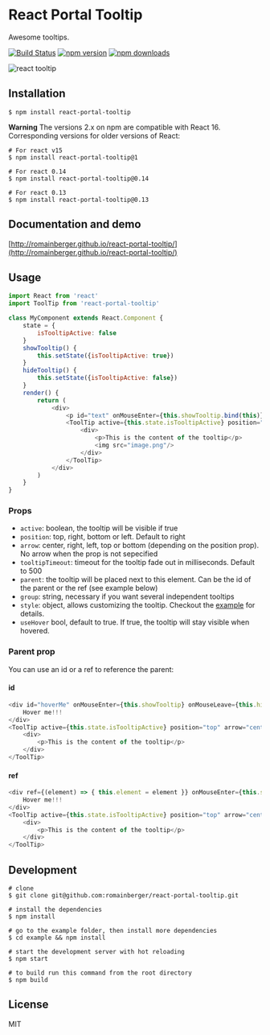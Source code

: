 # React Portal Tooltip 

Awesome tooltips.

[![Build Status](https://img.shields.io/travis/romainberger/react-portal-tooltip/master.svg?style=flat-square)](https://travis-ci.org/romainberger/react-portal-tooltip) [![npm version](https://img.shields.io/npm/v/react-portal-tooltip.svg?style=flat-square)](https://www.npmjs.com/package/react-portal-tooltip)
[![npm downloads](https://img.shields.io/npm/dm/react-portal-tooltip.svg?style=flat-square)](https://www.npmjs.com/package/react-portal-tooltip)

![react tooltip](https://raw.githubusercontent.com/romainberger/react-portal-tooltip/master/react-portal-tooltip.gif)

## Installation

```shell
$ npm install react-portal-tooltip
```

**Warning** The versions 2.x on npm are compatible with React 16. Corresponding versions for older versions of React:

```shell
# For react v15
$ npm install react-portal-tooltip@1

# For react 0.14
$ npm install react-portal-tooltip@0.14

# For react 0.13
$ npm install react-portal-tooltip@0.13
```

## Documentation and demo

[http://romainberger.github.io/react-portal-tooltip/](http://romainberger.github.io/react-portal-tooltip/)

## Usage

```javascript
import React from 'react'
import ToolTip from 'react-portal-tooltip'

class MyComponent extends React.Component {
    state = {
        isTooltipActive: false
    }
    showTooltip() {
        this.setState({isTooltipActive: true})
    }
    hideTooltip() {
        this.setState({isTooltipActive: false})
    }
    render() {
        return (
            <div>
                <p id="text" onMouseEnter={this.showTooltip.bind(this)} onMouseLeave={this.hideTooltip.bind(this)}>This is a cool component</p>
                <ToolTip active={this.state.isTooltipActive} position="top" arrow="center" parent="#text">
                    <div>
                        <p>This is the content of the tooltip</p>
                        <img src="image.png"/>
                    </div>
                </ToolTip>
            </div>
        )
    }
}
```

### Props

* `active`: boolean, the tooltip will be visible if true
* `position`: top, right, bottom or left. Default to right
* `arrow`: center, right, left, top or bottom (depending on the position prop). No arrow when the prop is not sepecified
* `tooltipTimeout`: timeout for the tooltip fade out in milliseconds. Default to 500
* `parent`: the tooltip will be placed next to this element. Can be the id of the parent or the ref (see example below)
* `group`: string, necessary if you want several independent tooltips
* `style`: object, allows customizing the tooltip. Checkout the [example](https://github.com/romainberger/react-portal-tooltip/blob/master/example/src/style.js) for details.
* `useHover` bool, default to true. If true, the tooltip will stay visible when hovered.

### Parent prop

You can use an id or a ref to reference the parent:

#### id

```javascript
<div id="hoverMe" onMouseEnter={this.showTooltip} onMouseLeave={this.hideTooltip}>
    Hover me!!!
</div>
<ToolTip active={this.state.isTooltipActive} position="top" arrow="center" parent="#hoverMe">
    <div>
        <p>This is the content of the tooltip</p>
    </div>
</ToolTip>
```

#### ref

```javascript
<div ref={(element) => { this.element = element }} onMouseEnter={this.showTooltip} onMouseLeave={this.hideTooltip}>
    Hover me!!!
</div>
<ToolTip active={this.state.isTooltipActive} position="top" arrow="center" parent={this.element}>
    <div>
        <p>This is the content of the tooltip</p>
    </div>
</ToolTip>
```

## Development

```shell
# clone
$ git clone git@github.com:romainberger/react-portal-tooltip.git

# install the dependencies
$ npm install

# go to the example folder, then install more dependencies
$ cd example && npm install

# start the development server with hot reloading
$ npm start

# to build run this command from the root directory
$ npm build
```

## License

MIT
